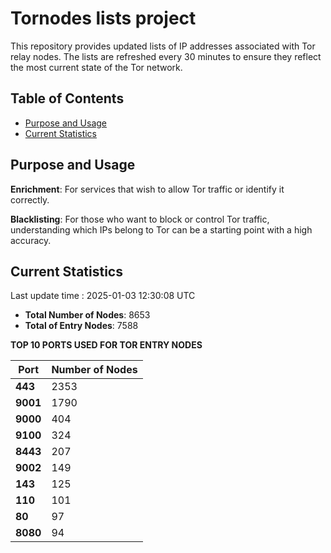# Tornodes lists project

This repository provides updated lists of IP addresses associated with Tor relay nodes. The lists are refreshed every 30 minutes to ensure they reflect the most current state of the Tor network.

## Table of Contents

- [Purpose and Usage](#purpose-and-usage)
- [Current Statistics](#current-statistics)


## Purpose and Usage

**Enrichment**: For services that wish to allow Tor traffic or identify it correctly.

**Blacklisting**: For those who want to block or control Tor traffic, understanding which IPs belong to Tor can be a starting point with a high accuracy.

## Current Statistics

Last update time : 2025-01-03 12:30:08 UTC

- **Total Number of Nodes**: 8653
- **Total of Entry Nodes**: 7588

**TOP 10 PORTS USED FOR TOR ENTRY NODES**

| **Port** | **Number of Nodes** |
|------|-----------------|
| **443**   | 2353  |
| **9001**   | 1790  |
| **9000**   | 404  |
| **9100**   | 324  |
| **8443**   | 207  |
| **9002**   | 149  |
| **143**   | 125  |
| **110**   | 101  |
| **80**   | 97  |
| **8080**   | 94  |

